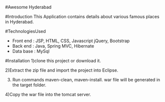 #Awesome Hyderabad

#Introduction
This Application contains details about various famous places in Hyderabad.

#TechnologiesUsed
* Front end : JSP, HTML, CSS, Javascript jQuery, Bootstrap
* Back end : Java, Spring MVC, Hibernate
* Data base : MySql


#Installation
1)clone this project or download it.

2)Extract the zip file and import the project into Eclipse.

3) Run commands maven-clean, maven-install. war file will be generated in the target folder.

4)Copy the war file into the tomcat server.